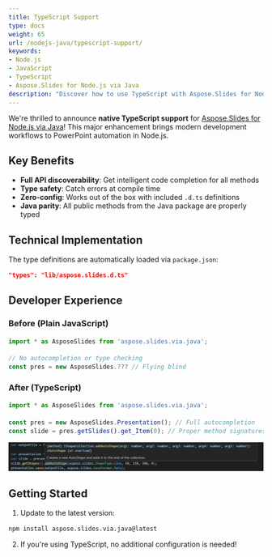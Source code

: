 ```yaml
---
title: TypeScript Support
type: docs
weight: 65
url: /nodejs-java/typescript-support/
keywords:
- Node.js
- JavaScript
- TypeScript
- Aspose.Slides for Node.js via Java
description: "Discover how to use TypeScript with Aspose.Slides for Node.js via Java for streamlined presentation management. Explore new features and examples to enhance development efficiency."
---
```



We're thrilled to announce **native TypeScript support** for [Aspose.Slides for Node.js via Java](https://www.npmjs.com/package/aspose.slides.via.java)! This major enhancement brings modern development workflows to PowerPoint automation in Node.js.

## **Key Benefits**

- **Full API discoverability**: Get intelligent code completion for all methods
- **Type safety**: Catch errors at compile time
- **Zero-config**: Works out of the box with included `.d.ts` definitions
- **Java parity**: All public methods from the Java package are properly typed

## **Technical Implementation**

The type definitions are automatically loaded via `package.json`:

```json
"types": "lib/aspose.slides.d.ts"
```

## **Developer Experience**

### **Before (Plain JavaScript)**
```javascript
import * as AsposeSlides from 'aspose.slides.via.java';

// No autocompletion or type checking
const pres = new AsposeSlides.??? // Flying blind
```

### **After (TypeScript)**
```typescript
import * as AsposeSlides from 'aspose.slides.via.java';

const pres = new AsposeSlides.Presentation(); // Full autocompletion
const slide = pres.getSlides().get_Item(0); // Proper method signatures
```

![TypeScript Autocompletion Demo](typedemo.png)  


## **Getting Started**

1. Update to the latest version:
```bash
npm install aspose.slides.via.java@latest
```

2. If you're using TypeScript, no additional configuration is needed!
